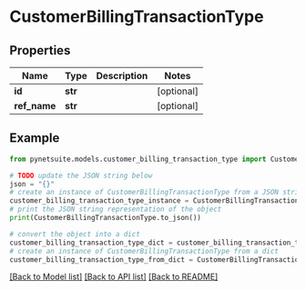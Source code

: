 # CustomerBillingTransactionType


## Properties

Name | Type | Description | Notes
------------ | ------------- | ------------- | -------------
**id** | **str** |  | [optional] 
**ref_name** | **str** |  | [optional] 

## Example

```python
from pynetsuite.models.customer_billing_transaction_type import CustomerBillingTransactionType

# TODO update the JSON string below
json = "{}"
# create an instance of CustomerBillingTransactionType from a JSON string
customer_billing_transaction_type_instance = CustomerBillingTransactionType.from_json(json)
# print the JSON string representation of the object
print(CustomerBillingTransactionType.to_json())

# convert the object into a dict
customer_billing_transaction_type_dict = customer_billing_transaction_type_instance.to_dict()
# create an instance of CustomerBillingTransactionType from a dict
customer_billing_transaction_type_from_dict = CustomerBillingTransactionType.from_dict(customer_billing_transaction_type_dict)
```
[[Back to Model list]](../README.md#documentation-for-models) [[Back to API list]](../README.md#documentation-for-api-endpoints) [[Back to README]](../README.md)


